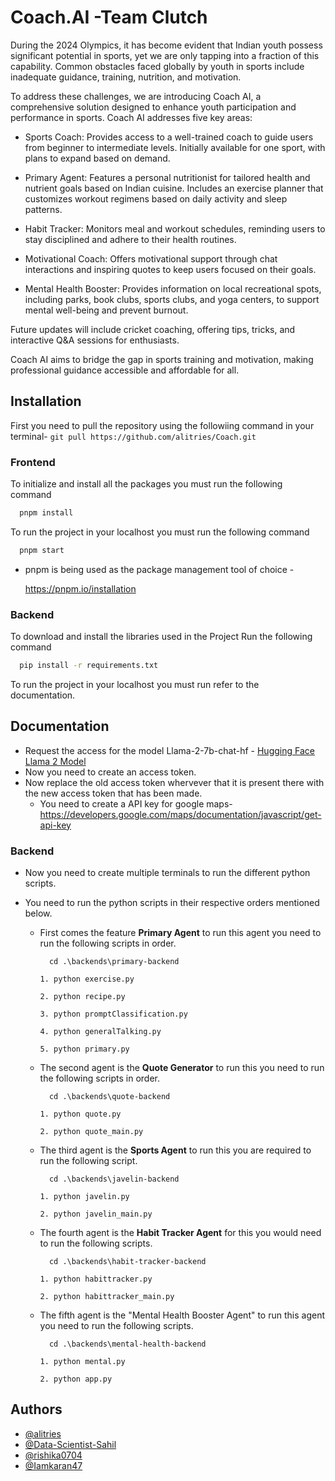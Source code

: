 
# Coach.AI -Team Clutch

During the 2024 Olympics, it has become evident that Indian youth possess significant potential in sports, yet we are only tapping into a fraction of this capability. Common obstacles faced globally by youth in sports include inadequate guidance, training, nutrition, and motivation.

To address these challenges, we are introducing Coach AI, a comprehensive solution designed to enhance youth participation and performance in sports. Coach AI addresses five key areas:

- Sports Coach: Provides access to a well-trained coach to guide users from beginner to intermediate levels. Initially available for one sport, with plans to expand based on demand.

- Primary Agent: Features a personal nutritionist for tailored health and nutrient goals based on Indian cuisine. Includes an exercise planner that customizes workout regimens based on daily activity and sleep patterns.

- Habit Tracker: Monitors meal and workout schedules, reminding users to stay disciplined and adhere to their health routines.

- Motivational Coach: Offers motivational support through chat interactions and inspiring quotes to keep users focused on their goals.

- Mental Health Booster: Provides information on local recreational spots, including parks, book clubs, sports clubs, and yoga centers, to support mental well-being and prevent burnout.

Future updates will include cricket coaching, offering tips, tricks, and interactive Q&A sessions for enthusiasts.

Coach AI aims to bridge the gap in sports training and motivation, making professional guidance accessible and affordable for all.


## Installation

First you need to pull the repository using the followiing command in your terminal-
    ```git pull https://github.com/alitries/Coach.git```

### Frontend 
To initialize and install all the packages you must run the following command
```bash
  pnpm install
```
To run the project in your localhost you must run the following command
```bash
  pnpm start
```    

- pnpm is being used as the package management tool of choice - 

    https://pnpm.io/installation


### Backend 
To download and install the libraries used in the Project Run the following command
```bash
  pip install -r requirements.txt
```
To run the project in your localhost you must run refer to the documentation.


## Documentation

- Request the access for the model Llama-2-7b-chat-hf - [Hugging Face Llama 2 Model](https://huggingface.co/meta-llama/Llama-2-7b-chat-hf)
 - Now you need to create an access token.
 - Now replace the old access token whervever that it is present there with the new access token that has been made.
    - You need to create a API key for google maps- https://developers.google.com/maps/documentation/javascript/get-api-key


### Backend
- Now you need to create multiple terminals to run the different python scripts.
- You need to run the python scripts in their respective orders mentioned below.

    - First comes the feature **Primary Agent** to run this agent you need to run the following scripts in order. 

            cd .\backends\primary-backend
        
        ```1. python exercise.py```

        ```2. python recipe.py```

        ```3. python promptClassification.py```

        ```4. python generalTalking.py```

        ```5. python primary.py```

    - The second agent is the **Quote Generator** to run this you need to run the following scripts in order.

            cd .\backends\quote-backend

        ```1. python quote.py```

        ```2. python quote_main.py```


    - The third agent is the **Sports Agent** to run this you are required to run the following script.

            cd .\backends\javelin-backend

        ```1. python javelin.py```

        ```2. python javelin_main.py```


    - The fourth agent is the **Habit Tracker Agent** for this you would need to run the following scripts.

            cd .\backends\habit-tracker-backend

        ```1. python habittracker.py```

        ```2. python habittracker_main.py```


    - The fifth agent is the "Mental Health Booster Agent" to run this agent you need to run the following scripts.

            cd .\backends\mental-health-backend

        ```1. python mental.py```

        ```2. python app.py```




## Authors

- [@alitries](https://www.github.com/alitries)
- [@Data-Scientist-Sahil](https://github.com/Data-Scientist-Sahil)
- [@rishika0704](https://github.com/rishika0704)
- [@Iamkaran47](https://github.com/Iamkaran47)
